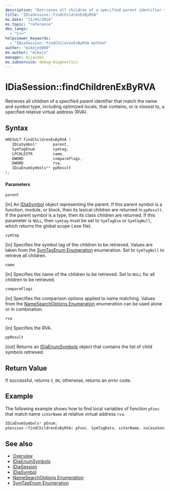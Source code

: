 ```yaml
---
description: "Retrieves all children of a specified parent identifier that match the name and symbol type, including optimized locals, that contains, or is closest to, a specified relative virtual address (RVA)."
title: "IDiaSession::findChildrenExByRVA"
ms.date: "11/04/2016"
ms.topic: "reference"
dev_langs:
  - "C++"
helpviewer_keywords:
  - "IDiaSession::findChildrenExByRVA method"
author: "mikejo5000"
ms.author: "mikejo"
manager: mijacobs
ms.subservice: debug-diagnostics
---
```

# IDiaSession::findChildrenExByRVA

Retrieves all children of a specified parent identifier that match the name and symbol type, including optimized locals, that contains, or is closest to, a specified relative virtual address (RVA).

## Syntax

```C++
HRESULT findChildrenExByRVA ( 
   IDiaSymbol*       parent,
   SymTagEnum        symtag,
   LPCOLESTR         name,
   DWORD             compareFlags,
   DWORD             rva,
   IDiaEnumSymbols** ppResult
);
```

#### Parameters
 `parent`

[in] An [IDiaSymbol](../../debugger/debug-interface-access/idiasymbol.md) object representing the parent. If this parent symbol is a function, module, or block, then its lexical children are returned in `ppResult`. If the parent symbol is a type, then its class children are returned. If this parameter is `NULL`, then `symtag` must be set to `SymTagExe` or `SymTagNull`, which returns the global scope (.exe file).

 `symtag`

[in] Specifies the symbol tag of the children to be retrieved. Values are taken from the [SymTagEnum Enumeration](../../debugger/debug-interface-access/symtagenum.md) enumeration. Set to `SymTagNull` to retrieve all children.

 `name`

[in] Specifies the name of the children to be retrieved. Set to `NULL` for all children to be retrieved.

 `compareFlags`

[in] Specifies the comparison options applied to name matching. Values from the [NameSearchOptions Enumeration](../../debugger/debug-interface-access/namesearchoptions.md) enumeration can be used alone or in combination.

 `rva`

[in] Specifies the RVA.

 `ppResult`

[out] Returns an [IDiaEnumSymbols](../../debugger/debug-interface-access/idiaenumsymbols.md) object that contains the list of child symbols retrieved.

## Return Value
 If successful, returns `S_OK`; otherwise, returns an error code.

## Example
 The following example shows how to find local variables of function `pFunc` that match name `szVarName` at relative virtual address `rva`.

```C++
IDiaEnumSymbols* pEnum;
pSession->findChildrenExByRVA( pFunc, SymTagData, szVarName, nsCaseSensitive, rva, &pEnum );
```

## See also
- [Overview](../../debugger/debug-interface-access/overview-debug-interface-access-sdk.md)
- [IDiaEnumSymbols](../../debugger/debug-interface-access/idiaenumsymbols.md)
- [IDiaSession](../../debugger/debug-interface-access/idiasession.md)
- [IDiaSymbol](../../debugger/debug-interface-access/idiasymbol.md)
- [NameSearchOptions Enumeration](../../debugger/debug-interface-access/namesearchoptions.md)
- [SymTagEnum Enumeration](../../debugger/debug-interface-access/symtagenum.md)
